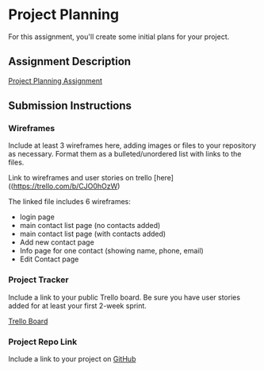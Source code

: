 # Project Planning
For this assignment, you'll create some initial plans for your project.

## Assignment Description
[Project Planning Assignment](https://education.launchcode.org/liftoff/modules/assignments/project-planning)

## Submission Instructions

### Wireframes

Include at least 3 wireframes here, adding images or files to your repository as necessary. Format them as a bulleted/unordered list with links to the files.

Link to wireframes and user stories on trello [here]((https://trello.com/b/CJO0hOzW)

The linked file includes 6 wireframes:
- login page
- main contact list page (no contacts added)
- main contact list page (with contacts added)
- Add new contact page 
- Info page for one contact (showing name, phone, email)
- Edit Contact page


### Project Tracker

Include a link to your public Trello board. Be sure you have user stories added for at least your first 2-week sprint.

[Trello Board](https://trello.com/b/CJO0hOzW)

### Project Repo Link

Include a link to your project on [GitHub](https://github.com/acenck/liftoff-assignments.git)


